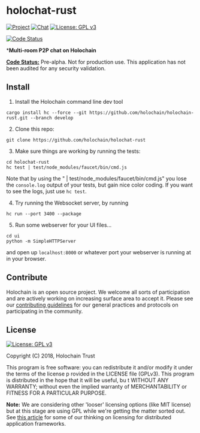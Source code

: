 # holochat-rust

[![Project](https://img.shields.io/badge/project-holochain-blue.svg?style=flat-square)](http://holochain.org/)
[![Chat](https://img.shields.io/badge/chat-chat%2eholochain%2enet-blue.svg?style=flat-square)](https://chat.holochain.net)
[![License: GPL v3](https://img.shields.io/badge/License-GPL%20v3-blue.svg)](http://www.gnu.org/licenses/gpl-3.0)

[![Code Status](https://img.shields.io/badge/Code-Pre--Alpha-orange.svg)](https://github.com/Holochain/holochat#feature-roadmap-and-current-progress)

***Multi-room P2P chat on Holochain**

**[Code Status:](https://github.com/holochain/holochain/milestones?direction=asc&sort=completeness&state=all)** Pre-alpha. Not for production use. This application has not been audited for any security validation.

## Install

1. Install the Holochain command line dev tool
```shell
cargo install hc --force --git https://github.com/holochain/holochain-rust.git --branch develop
```

2. Clone this repo:
```shell
git clone https://github.com/holochain/holochat-rust
```

3. Make sure things are working by running the tests:

```shell
cd holochat-rust
hc test | test/node_modules/faucet/bin/cmd.js
```

Note that by using the " | test/node_modules/faucet/bin/cmd.js" you lose the `console.log` output of your tests, but gain nice color coding.
If you want to see the logs, just use `hc test`.

4. Try running the Websocket server, by running

```shell
hc run --port 3400 --package
```

5. Run some webserver for your UI files...

```shell
cd ui
python -m SimpleHTTPServer
```

and open up `localhost:8000` or whatever port your webserver is running at in your browser. 

## Contribute
Holochain is an open source project.  We welcome all sorts of participation and are actively working on increasing surface area to accept it.  Please see our [contributing guidelines](https://github.com/holochain/org/blob/master/CONTRIBUTING.md) for our general practices and protocols on participating in the community.

## License
[![License: GPL v3](https://img.shields.io/badge/License-GPL%20v3-blue.svg)](http://www.gnu.org/licenses/gpl-3.0)

Copyright (C) 2018, Holochain Trust

This program is free software: you can redistribute it and/or modify it under the terms of the license p
rovided in the LICENSE file (GPLv3).  This program is distributed in the hope that it will be useful, bu
t WITHOUT ANY WARRANTY; without even the implied warranty of MERCHANTABILITY or FITNESS FOR A PARTICULAR
 PURPOSE.

**Note:** We are considering other 'looser' licensing options (like MIT license) but at this stage are using GPL while we're getting the matter sorted out.  See [this article](https://medium.com/holochain/licensing-needs-for-truly-p2p-software-a3e0fa42be6c) for some of our thinking on licensing for distributed application frameworks.
